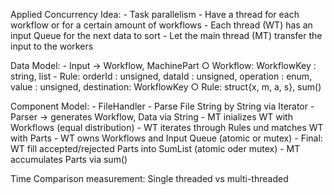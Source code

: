 Applied Concurrency Idea:
	- Task parallelism
	- Have a thread for each workflow or for a certain amount of workflows
	- Each thread (WT) has an input Queue for the next data to sort
	- Let the main thread (MT) transfer the input to the workers
	
Data Model:
	- Input -> Workflow, MachinePart
		○ Workflow: WorkflowKey : string, list<Rule>
			- Rule: orderId : unsigned, dataId : unsigned, operation : enum, value : unsigned, destination: WorkflowKey
		○ Rule: struct{x, m, a, s}, sum()
		
Component Model:
    - FileHandler - Parse File String by String via Iterator
	- Parser -> generates Workflow, Data via String
	- MT inializes WT with Workflows (equal distribution)
	- WT iterates through Rules und matches WT with Parts
	- WT owns Workflows and Input Queue (atomic or mutex)
	- Final: WT fill accepted/rejected Parts into SumList (atomic oder mutex)
	- MT accumulates Parts via sum()


Time Comparison measurement:
Single threaded vs multi-threaded
